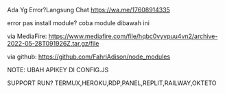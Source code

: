 Ada Yg Error?Langsung Chat
https://wa.me/17608914335

error pas install module?
coba module dibawah ini

via MediaFire:
https://www.mediafire.com/file/hqbc0vyvpuu4vn2/archive-2022-05-28T091926Z.tar.gz/file

via github:
https://github.com/FahriAdison/node_modules

NOTE: UBAH APIKEY DI CONFIG.JS

SUPPORT RUN?
TERMUX,HEROKU,RDP,PANEL,REPLIT,RAILWAY,OKTETO
